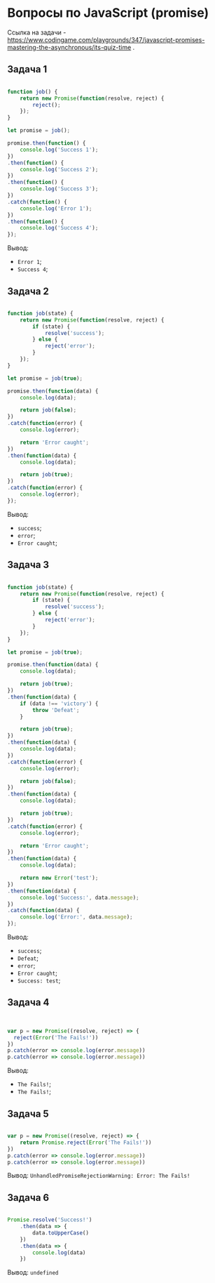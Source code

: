 # Вопросы по JavaScript (promise)

Ссылка на задачи - https://www.codingame.com/playgrounds/347/javascript-promises-mastering-the-asynchronous/its-quiz-time .

## Задача 1

```javascript

function job() {
    return new Promise(function(resolve, reject) {
        reject();
    });
}

let promise = job();

promise.then(function() {
    console.log('Success 1');
})
.then(function() {
    console.log('Success 2');
})
.then(function() {
    console.log('Success 3');
})
.catch(function() {
    console.log('Error 1');
})
.then(function() {
    console.log('Success 4');
});

```

Вывод:

- `Error 1`;
- `Success 4`;

## Задача 2

```javascript

function job(state) {
    return new Promise(function(resolve, reject) {
        if (state) {
            resolve('success');
        } else {
            reject('error');
        }
    });
}

let promise = job(true);

promise.then(function(data) {
    console.log(data);

    return job(false);
})
.catch(function(error) {
    console.log(error);

    return 'Error caught';
})
.then(function(data) {
    console.log(data);

    return job(true);
})
.catch(function(error) {
    console.log(error);
});

```

Вывод:

- `success`;
- `error`;
- `Error caught`;

## Задача 3

```javascript

function job(state) {
    return new Promise(function(resolve, reject) {
        if (state) {
            resolve('success');
        } else {
            reject('error');
        }
    });
}

let promise = job(true);

promise.then(function(data) {
    console.log(data);

    return job(true);
})
.then(function(data) {
    if (data !== 'victory') {
        throw 'Defeat';
    }

    return job(true);
})
.then(function(data) {
    console.log(data);
})
.catch(function(error) {
    console.log(error);

    return job(false);
})
.then(function(data) {
    console.log(data);

    return job(true);
})
.catch(function(error) {
    console.log(error);

    return 'Error caught';
})
.then(function(data) {
    console.log(data);

    return new Error('test');
})
.then(function(data) {
    console.log('Success:', data.message);
})
.catch(function(data) {
    console.log('Error:', data.message);
});

```

Вывод:

- `success`;
- `Defeat`;
- `error`;
- `Error caught`;
- `Success: test`;

## Задача 4

```javascript


var p = new Promise((resolve, reject) => {
  reject(Error('The Fails!'))
})
p.catch(error => console.log(error.message))
p.catch(error => console.log(error.message))

```

Вывод:

- `The Fails!`;
- `The Fails!`;

## Задача 5

```javascript

var p = new Promise((resolve, reject) => {
    return Promise.reject(Error('The Fails!'))
})
p.catch(error => console.log(error.message))
p.catch(error => console.log(error.message))

```

Вывод: `UnhandledPromiseRejectionWarning: Error: The Fails!`

## Задача 6

```javascript

Promise.resolve('Success!')
    .then(data => {
        data.toUpperCase()
    })
    .then(data => {
        console.log(data)
    })

```

Вывод: `undefined`

